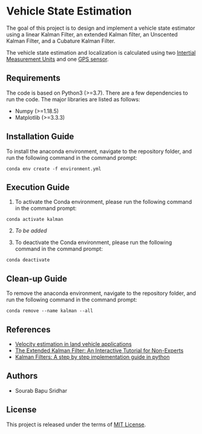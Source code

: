 # Vehicle State Estimation

The goal of this project is to design and implement a vehicle state estimator using a linear Kalman Filter, an extended Kalman filter, an Unscented Kalman Filter, and a Cubature Kalman Filter.

The vehicle state estimation and localization is calculated using two [Intertial Measurement Units](https://cdn-shop.adafruit.com/datasheets/BST_BNO055_DS000_12.pdf) and one [GPS sensor](https://www.swiftnav.com/latest/piksi-multi-hw-specification). 

## Requirements
The code is based on Python3 (>=3.7). There are a few dependencies to run the code. The major libraries are listed as follows:
* Numpy (>=1.18.5)
* Matplotlib (>=3.3.3)

## Installation Guide
To install the anaconda environment, navigate to the repository folder, and run the following command in the command prompt:

`conda env create -f environment.yml`

## Execution Guide
1. To activate the Conda environment, please run the following command in the command prompt:

`conda activate kalman`

2. *To be added*

3. To deactivate the Conda environment, please run the following command in the command prompt:

`conda deactivate`

## Clean-up Guide
To remove the anaconda environment, navigate to the repository folder, and run the following command in the command prompt:

`conda remove --name kalman --all`

## References

- [Velocity estimation in land vehicle applications](https://pdfs.semanticscholar.org/d301/5a6f939b8ac4563d8c2b23da3457106e2c33.pdf)
- [The Extended Kalman Filter: An Interactive Tutorial for Non-Experts](https://simondlevy.academic.wlu.edu/kalman-tutorial/)
- [Kalman Filters: A step by step implementation guide in python](https://towardsdatascience.com/kalman-filters-a-step-by-step-implementation-guide-in-python-91e7e123b968)

## Authors
* Sourab Bapu Sridhar

## License

This project is released under the terms of [MIT License](LICENSE).